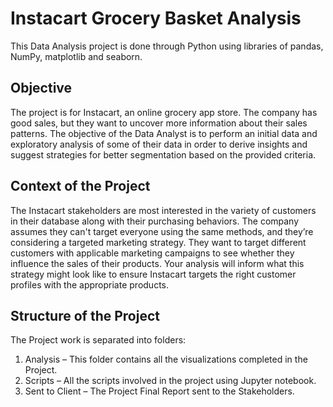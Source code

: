 # **Instacart Grocery Basket Analysis**

This Data Analysis project is done through Python using libraries of pandas, NumPy, matplotlib and seaborn.

## Objective

The project is for Instacart, an online grocery app store. The company has good sales, but they want to uncover more information about their sales patterns. The objective of the Data Analyst is to perform an initial data and exploratory analysis of some of their data in order to derive insights and suggest strategies for better segmentation based on the provided criteria.

## Context of the Project

The Instacart stakeholders are most interested in the variety of customers in their database along with their purchasing behaviors. The company assumes they can't target everyone using the same methods, and they’re considering a targeted marketing strategy. They want to target different customers with applicable marketing campaigns to see whether they influence the sales of their products. Your analysis will inform what this strategy might look like to ensure Instacart targets the right customer profiles with the appropriate products.

## Structure of the Project

The Project work is separated into folders:
1)	Analysis – This folder contains all the visualizations completed in the Project.
2)	Scripts – All the scripts involved in the project using Jupyter notebook.
3)	Sent to Client – The Project Final Report sent to the Stakeholders.
